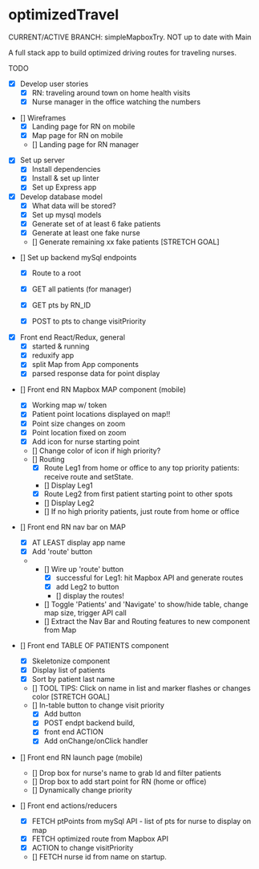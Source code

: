 # optimizedTravel

CURRENT/ACTIVE BRANCH: simpleMapboxTry. NOT up to date with Main

A full stack app to build optimized driving routes for traveling nurses.

TODO
* [x] Develop user stories
    * [x] RN: traveling around town on home health visits
    * [x] Nurse manager in the office watching the numbers

* [] Wireframes
    * [x] Landing page for RN on mobile
    * [x] Map page for RN on mobile
    * [] Landing page for RN manager   

* [x] Set up server
    * [x] Install dependencies
    * [x] Install & set up linter
    * [x] Set up Express app

* [x] Develop database model
    * [x] What data will be stored?
    * [x] Set up mysql models
    * [x] Generate set of at least 6 fake patients
    * [x] Generate at least one fake nurse   
    * [] Generate remaining xx fake patients [STRETCH GOAL]

* [] Set up backend mySql endpoints
    * [x] Route to a root
    * [X] GET all patients (for manager)
    * [x] GET pts by RN_ID
    * [x] POST to pts to change visitPriority


* [x] Front end React/Redux, general 
    * [x] started & running
    * [x] reduxify app
    * [x] split Map from App components
    * [x] parsed response data for point display

* [] Front end RN Mapbox MAP component (mobile)
    * [x] Working map w/ token 
    * [x] Patient point locations displayed on map!!
    * [x] Point size changes on zoom
    * [x] Point location fixed on zoom
    * [x] Add icon for nurse starting point 
    * [] Change color of icon if high priority?
    * [] Routing
        * [x] Route Leg1 from home or office to any top priority patients: receive route and setState.
        * [] Display Leg1
        * [x] Route Leg2 from first patient starting point to other spots
        * [] Display Leg2
        * [] If no high priority patients, just route from home or office 

* [] Front end RN nav bar on MAP
    * [x] AT LEAST display app name
    * [x] Add 'route' button
  * * [] Wire up 'route' button
        * [x] successful for Leg1: hit Mapbox API and generate routes
        * [x] add Leg2 to button
        * [] display the routes!
    * [] Toggle 'Patients' and 'Navigate' to show/hide table, change map size, trigger API call
    * [] Extract the Nav Bar and Routing features to new component from Map

* [] Front end TABLE OF PATIENTS component
    * [x] Skeletonize component
    * [x] Display list of patients
    * [x] Sort by patient last name
    * [] TOOL TIPS: Click on name in list and marker flashes or changes color [STRETCH GOAL]
    * [] In-table button to change visit priority
        * [x] Add button
        * [x] POST endpt backend build, 
        * [x] front end ACTION
        * [x] Add onChange/onClick handler

* [] Front end RN launch page (mobile)
    * [] Drop box for nurse's name to grab Id and filter patients
    * [] Drop box to add start point for RN (home or office)
    * [] Dynamically change priority
   
* [] Front end actions/reducers
    * [x] FETCH ptPoints from mySql API - list of pts for nurse to display on map
    * [x] FETCH optimized route from Mapbox API
    * [x] ACTION to change visitPriority
    * [] FETCH nurse id from name on startup.  
